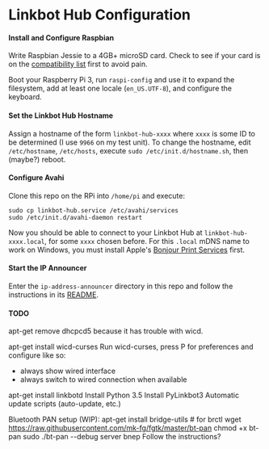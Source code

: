 # Linkbot Hub Configuration

#### Install and Configure Raspbian

Write Raspbian Jessie to a 4GB+ microSD card. Check to see if your card is on the [compatibility
list](http://elinux.org/RPi_SD_cards) first to avoid pain.

Boot your Raspberry Pi 3, run `raspi-config` and use it to expand the filesystem, add at least one
locale (`en_US.UTF-8`), and configure the keyboard.

#### Set the Linkbot Hub Hostname

Assign a hostname of the form `linkbot-hub-xxxx` where `xxxx` is some ID to be determined (I use
`9966` on my test unit). To change the hostname, edit `/etc/hostname`, `/etc/hosts`, execute
`sudo /etc/init.d/hostname.sh`, then (maybe?) reboot.

#### Configure Avahi

Clone this repo on the RPi into `/home/pi` and execute:

```
sudo cp linkbot-hub.service /etc/avahi/services
sudo /etc/init.d/avahi-daemon restart
```

Now you should be able to connect to your Linkbot Hub at `linkbot-hub-xxxx.local`, for some `xxxx`
chosen before. For this `.local` mDNS name to work on Windows, you must install Apple's [Bonjour
Print Services](https://support.apple.com/kb/DL999?locale=en_US) first.

#### Start the IP Announcer

Enter the `ip-address-announcer` directory in this repo and follow the instructions in its
[README](https://github.com/BaroboRobotics/linkbot-hub-files/blob/master/ip-address-announcer/README.md).

#### TODO

apt-get remove dhcpcd5 because it has trouble with wicd.

apt-get install wicd-curses
Run wicd-curses, press P for preferences and configure like so:
- always show wired interface
- always switch to wired connection when available

apt-get install linkbotd
Install Python 3.5
Install PyLinkbot3
Automatic update scripts (auto-update, etc.)

Bluetooth PAN setup (WIP):
apt-get install bridge-utils  # for brctl
wget https://raw.githubusercontent.com/mk-fg/fgtk/master/bt-pan
chmod +x bt-pan
sudo ./bt-pan --debug server bnep
Follow the instructions?
